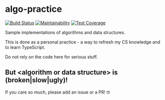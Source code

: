# algo-practice

[![Build Status](https://travis-ci.org/hristozov/algo-practice.svg?branch=travis-ci)](https://travis-ci.org/hristozov/algo-practice)
[![Maintainability](https://api.codeclimate.com/v1/badges/71f63dbb68f3a1e9fd4e/maintainability)](https://codeclimate.com/github/hristozov/algo-practice/maintainability)
[![Test Coverage](https://api.codeclimate.com/v1/badges/71f63dbb68f3a1e9fd4e/test_coverage)](https://codeclimate.com/github/hristozov/algo-practice/test_coverage)

Sample implementations of algorithms and data structures.

This is done as a personal practice - a way to refresh my CS knowledge and to learn TypeScript.

Do not rely on the code here for serious stuff.

## But \<algorithm or data structure\> is (broken|slow|ugly)!
If you care so much, please add an issue or a PR! 🤓
